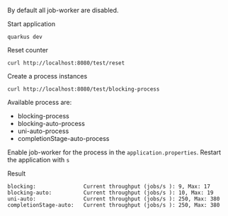 

By default all job-worker are disabled.

Start application
```shell
quarkus dev
```
Reset counter
```shell
curl http://localhost:8080/test/reset
```
Create a process instances
```shell
curl http://localhost:8080/test/blocking-process
```
Available process are: 
* blocking-process
* blocking-auto-process
* uni-auto-process
* completionStage-auto-process

Enable job-worker for the process in the `application.properties`.
Restart the application with `s`

Result
```shell
blocking:               Current throughput (jobs/s ): 9, Max: 17
blocking-auto:          Current throughput (jobs/s ): 10, Max: 19
uni-auto:               Current throughput (jobs/s ): 250, Max: 380
completionStage-auto:   Current throughput (jobs/s ): 250, Max: 380
```